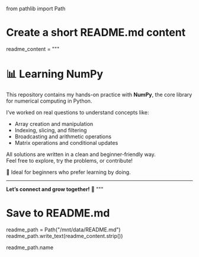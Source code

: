 from pathlib import Path

# Create a short README.md content
readme_content = """
# 📊 Learning NumPy

This repository contains my hands-on practice with **NumPy**, the core library for numerical computing in Python.

I’ve worked on real questions to understand concepts like:
- Array creation and manipulation
- Indexing, slicing, and filtering
- Broadcasting and arithmetic operations
- Matrix operations and conditional updates

All solutions are written in a clean and beginner-friendly way.  
Feel free to explore, try the problems, or contribute!

🔗 Ideal for beginners who prefer learning by doing.

---

**Let’s connect and grow together!** 🚀
"""

# Save to README.md
readme_path = Path("/mnt/data/README.md")
readme_path.write_text(readme_content.strip())

readme_path.name
